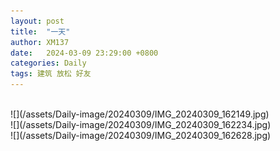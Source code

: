 ```yaml
---
layout: post
title:  "一天"
author: XM137
date:   2024-03-09 23:29:00 +0800
categories: Daily
tags: 建筑 放松 好友
---
```

<br>
![](/assets/Daily-image/20240309/IMG_20240309_162149.jpg)
<br>
![](/assets/Daily-image/20240309/IMG_20240309_162234.jpg)
<br>
![](/assets/Daily-image/20240309/IMG_20240309_162628.jpg)
<br>